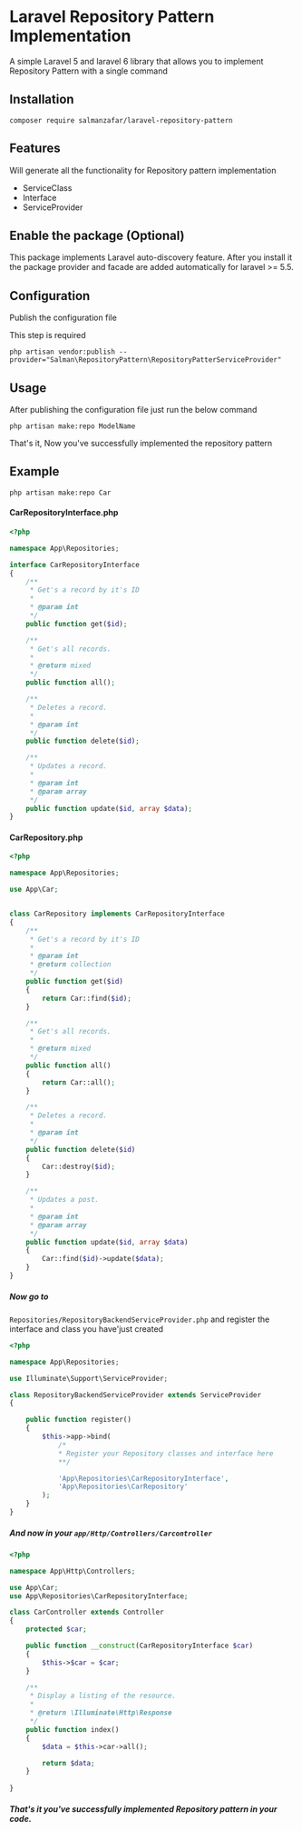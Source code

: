 # Laravel Repository Pattern Implementation

A simple Laravel 5 and laravel 6 library that allows you to implement Repository Pattern with a single command

## Installation
```
composer require salmanzafar/laravel-repository-pattern
```

## Features

Will generate all the functionality for Repository pattern implementation

* ServiceClass
* Interface
* ServiceProvider

## Enable the package (Optional)
This package implements Laravel auto-discovery feature. After you install it the package provider and facade are added automatically for laravel >= 5.5.

## Configuration
Publish the configuration file

This step is required

```
php artisan vendor:publish --provider="Salman\RepositoryPattern\RepositoryPatterServiceProvider"
```

## Usage

After publishing the configuration file just run the below command

```
php artisan make:repo ModelName
```

That's it, Now you've successfully implemented the repository pattern

## Example

```angular2
php artisan make:repo Car
```

#### CarRepositoryInterface.php
```php
<?php

namespace App\Repositories;

interface CarRepositoryInterface
{
    /**
     * Get's a record by it's ID
     *
     * @param int
     */
    public function get($id);

    /**
     * Get's all records.
     *
     * @return mixed
     */
    public function all();

    /**
     * Deletes a record.
     *
     * @param int
     */
    public function delete($id);

    /**
     * Updates a record.
     *
     * @param int
     * @param array
     */
    public function update($id, array $data);
}
```

#### CarRepository.php
```php
<?php

namespace App\Repositories;

use App\Car;


class CarRepository implements CarRepositoryInterface
{
    /**
     * Get's a record by it's ID
     *
     * @param int
     * @return collection
     */
    public function get($id)
    {
        return Car::find($id);
    }

    /**
     * Get's all records.
     *
     * @return mixed
     */
    public function all()
    {
        return Car::all();
    }

    /**
     * Deletes a record.
     *
     * @param int
     */
    public function delete($id)
    {
        Car::destroy($id);
    }

    /**
     * Updates a post.
     *
     * @param int
     * @param array
     */
    public function update($id, array $data)
    {
        Car::find($id)->update($data);
    }
}
```

##### Now go to 
```Repositories/RepositoryBackendServiceProvider.php```
 and register the interface and class you have'just created

```php
<?php

namespace App\Repositories;

use Illuminate\Support\ServiceProvider;

class RepositoryBackendServiceProvider extends ServiceProvider
{

    public function register()
    {
        $this->app->bind(
            /*
            * Register your Repository classes and interface here
            **/

            'App\Repositories\CarRepositoryInterface',
            'App\Repositories\CarRepository'
        );
    }
}

```
##### And now in your ```app/Http/Controllers/Carcontroller```

```php
<?php

namespace App\Http\Controllers;

use App\Car;
use App\Repositories\CarRepositoryInterface;

class CarController extends Controller
{
    protected $car;

    public function __construct(CarRepositoryInterface $car)
    {
        $this->$car = $car;
    }

    /**
     * Display a listing of the resource.
     *
     * @return \Illuminate\Http\Response
     */
    public function index()
    {
        $data = $this->car->all();

        return $data;
    }
    
}
```



##### That's it you've successfully implemented Repository pattern in your code.
